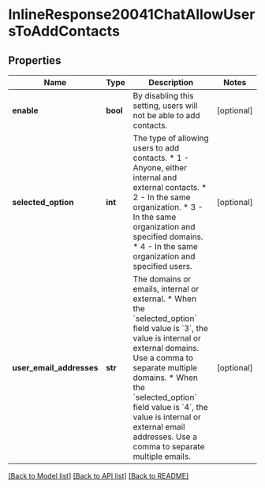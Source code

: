 # InlineResponse20041ChatAllowUsersToAddContacts

## Properties
Name | Type | Description | Notes
------------ | ------------- | ------------- | -------------
**enable** | **bool** | By disabling this setting, users will not be able to add contacts. | [optional] 
**selected_option** | **int** | The type of allowing users to add contacts.  * 1 - Anyone, either internal and external contacts.  * 2 - In the same organization.  * 3 - In the same organization and specified domains.  * 4 - In the same organization and specified users. | [optional] 
**user_email_addresses** | **str** | The domains or emails, internal or external.  * When the &#x60;selected_option&#x60; field value is &#x60;3&#x60;, the value is internal or external domains. Use a comma to separate multiple domains. * When the &#x60;selected_option&#x60; field value is &#x60;4&#x60;, the value is internal or external email addresses. Use a comma to separate multiple emails. | [optional] 

[[Back to Model list]](../README.md#documentation-for-models) [[Back to API list]](../README.md#documentation-for-api-endpoints) [[Back to README]](../README.md)

